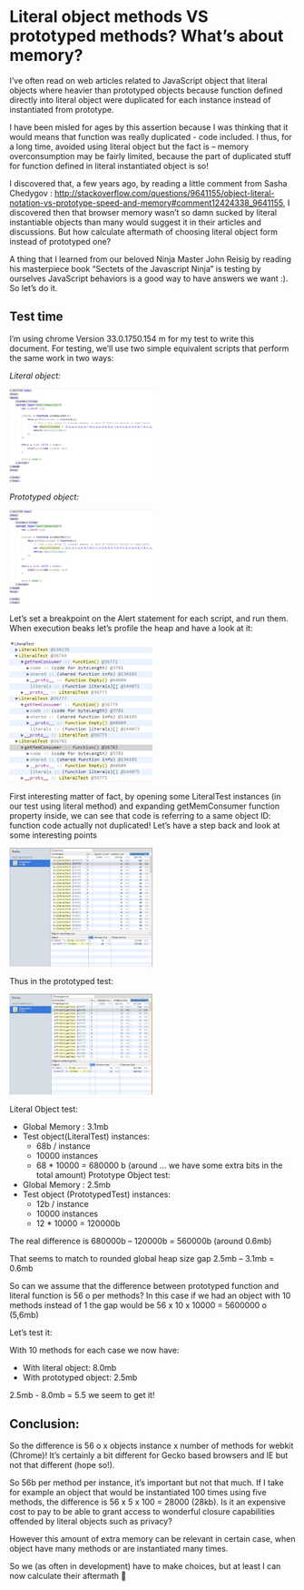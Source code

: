 Literal object methods VS prototyped methods? What’s about memory?
=================================================================

I’ve often read on web articles related to JavaScript object that literal objects where heavier than prototyped objects because function defined directly into literal object were duplicated for each instance instead of instantiated from prototype.

I have been misled for ages by this assertion because I was thinking that it would means that function was really duplicated - code included. I thus, for a long time, avoided using literal object but the fact is – memory overconsumption may be fairly limited, because the part of duplicated stuff for function defined in literal instantiated object is so!

I discovered that, a few years ago, by reading a little comment from Sasha Chedygov : http://stackoverflow.com/questions/9641155/object-literal-notation-vs-prototype-speed-and-memory#comment12424338_9641155, I discovered then that browser memory wasn’t so damn sucked by literal instantiable objects than many would suggest it in their articles and discussions. But how calculate aftermath of choosing literal object form instead of prototyped one?

A thing that I learned from our beloved Ninja Master John Reisig by reading his masterpiece book “Sectets of the Javascript Ninja” is testing by ourselves JavaScript behaviors is a good way to have answers we want :). So let’s do it.

Test time
---------

I’m using chrome Version 33.0.1750.154 m for my test to write this document. For testing, we’ll use two simple equivalent scripts that perform the same work in two ways: 

_Literal object:_

<img src="/img/im4.png" width="50%" height="50%">
 
_Prototyped object:_

<img src="/img/im4.png" width="50%" height="50%">

Let’s set a breakpoint on the Alert statement for each script, and run them. When execution beaks let’s profile the heap and have a look at it:

<img src="/img/im1.png" width="50%" height="50%">

First interesting matter of fact, by opening some LiteralTest instances (in our test using literal method) and expanding getMemConsumer function property inside, we can see that code is referring to a same object ID: function code actually not duplicated!
Let’s have a step back and look at some interesting points

<img src="/img/im2.png" width="50%" height="50%">

Thus in the prototyped test:

<img src="/img/im3.png" width="50%" height="50%">

Literal Object test:

- Global Memory : 3.1mb
- Test object(LiteralTest) instances:
    - 68b / instance
    - 10000 instances
    - 68 * 10000 = 680000 b (around … we have some extra bits in the total amount)
Prototype Object test:
- Global Memory : 2.5mb
- Test object (PrototypedTest) instances:
    - 12b / instance
    - 10000 instances
    - 12 * 10000 = 120000b

The real difference is 680000b – 120000b = 560000b (around 0.6mb)

That seems to match to rounded global heap size gap 2.5mb – 3.1mb = 0.6mb

So can we assume that the difference between prototyped function and literal function is 56 o per methods? In this case if we had an object with 10 methods instead of 1 the gap would be 56 x 10 x 10000 = 5600000 o (5,6mb)

Let’s test it:

With 10 methods for each case we now have:

- With literal object: 8.0mb
- With prototyped object: 2.5mb

2.5mb - 8.0mb = 5.5 we seem to get it!

Conclusion:
-----------

So the difference is 56 o x objects instance x number of methods for webkit (Chrome)! It’s certainly a bit different for Gecko based browsers and IE but not that different (hope so!).

So 56b per method per instance, it’s important but not that much. If I take for example an object that would be instantiated 100 times using five methods, the difference is 56 x 5 x 100 = 28000 (28kb). Is it an expensive cost to pay to be able to grant access to wonderful closure capabilities offended by literal objects such as privacy?

However this amount of extra memory can be relevant in certain case, when object have many methods or are instantiated many times.

So we (as often in development) have to make choices, but at least I can now calculate their aftermath 